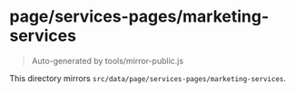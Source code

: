 # page/services-pages/marketing-services

> Auto-generated by tools/mirror-public.js

This directory mirrors `src/data/page/services-pages/marketing-services`.
